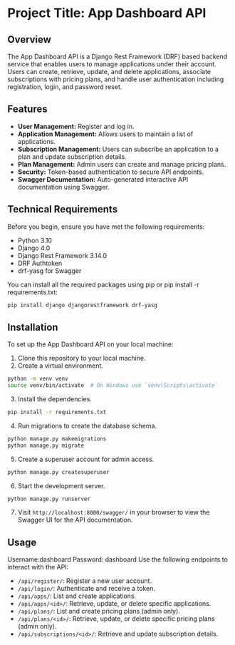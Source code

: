 # Project Title: App Dashboard API

## Overview
The App Dashboard API is a Django Rest Framework (DRF) based backend service that enables users to manage applications under their account. Users can create, retrieve, update, and delete applications, associate subscriptions with pricing plans, and handle user authentication including registration, login, and password reset.

## Features
- **User Management:** Register and log in.
- **Application Management:** Allows users to maintain a list of applications.
- **Subscription Management:** Users can subscribe an application to a plan and update subscription details.
- **Plan Management:** Admin users can create and manage pricing plans.
- **Security:** Token-based authentication to secure API endpoints.
- **Swagger Documentation:** Auto-generated interactive API documentation using Swagger.

## Technical Requirements
Before you begin, ensure you have met the following requirements:

- Python 3.10
- Django 4.0
- Django Rest Framework 3.14.0
- DRF Authtoken
- drf-yasg for Swagger

You can install all the required packages using pip or pip install -r requirements.txt:

```sh
pip install django djangorestframework drf-yasg
```

## Installation
To set up the App Dashboard API on your local machine:

1. Clone this repository to your local machine.
2. Create a virtual environment.

```sh
python -m venv venv
source venv/bin/activate  # On Windows use `venv\Scripts\activate`
```

3. Install the dependencies.

```sh
pip install -r requirements.txt
```

4. Run migrations to create the database schema.

```sh
python manage.py makemigrations
python manage.py migrate
```

5. Create a superuser account for admin access.

```sh
python manage.py createsuperuser
```

6. Start the development server.

```sh
python manage.py runserver
```

7. Visit `http://localhost:8000/swagger/` in your browser to view the Swagger UI for the API documentation.

## Usage
Username:dashboard
Password: dashboard
Use the following endpoints to interact with the API:

- `/api/register/`: Register a new user account.
- `/api/login/`: Authenticate and receive a token.
- `/api/apps/`: List and create applications.
- `/api/apps/<id>/`: Retrieve, update, or delete specific applications.
- `/api/plans/`: List and create pricing plans (admin only).
- `/api/plans/<id>/`: Retrieve, update, or delete specific pricing plans (admin only).
- `/api/subscriptions/<id>/`: Retrieve and update subscription details.


